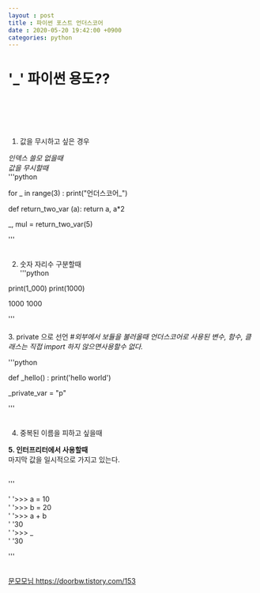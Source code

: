 ```yaml
---
layout : post
title : 파이썬 포스트 언더스코어
date : 2020-05-20 19:42:00 +0900
categories: python
---
```


<h1>'_'  파이썬 용도??</h1>
<br>

<br><br>

1. 값을 무시하고 싶은 경우 

*인덱스 쓸모 없을때*<br>
*값을 무시할때*<br>
'''python 

for _ in range(3) :
    print("언더스코어_")

def return_two_var (a):
    return a, a*2

_, mul = return_two_var(5)

'''
<br><br>

2. 숫자 자리수 구분할때<br>
'''python 

print(1_000)
print(1000)

1000
1000

'''
<br><br>
3. private 으로 선언
#*외부에서 보듈을 불러올때 언더스코어로 사용된 변수, 함수, 클래스는 직접 import 하지 않으면사용할수 없다.* <br>

'''python 

def _hello() : 
    print('hello world')

_private_var = "p"

'''
<br><br>

4. 중복된 이름을 피하고 싶을때<br>

**5. 인터프리터에서 사용할때**<br>
마지막 값을 일시적으로 가지고 있는다.<br><br>

'''

 '&nbsp;'>>> a = 10 <br>
 '&nbsp;'>>> b = 20<br>
 '&nbsp;'>>> a + b<br>
 '&nbsp;'30<br>
 '&nbsp;'>>> _<br>
 '&nbsp;'30<br>

 '''
<br><br>

<u>문모모님 https://doorbw.tistory.com/153</u>